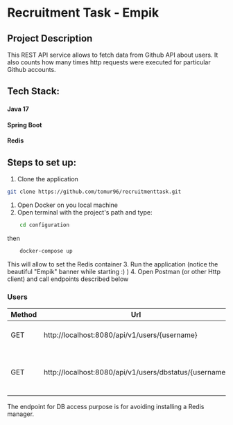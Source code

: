 # Recruitment Task - Empik

## Project Description
This REST API service allows to fetch data from Github API about users.
It also counts how many times http requests were executed for particular Github accounts.

## Tech Stack:
#### Java 17
#### Spring Boot
#### Redis

## Steps to set up:
1. Clone the application 
```bash
git clone https://github.com/tomur96/recruitmenttask.git
```
1. Open Docker on you local machine
2. Open terminal with the project's path and type:
```bash
    cd configuration
```
then 
```bash
    docker-compose up
```
This will allow to set the Redis container
3. Run the application (notice the beautiful "Empik" banner while starting :) )
4. Open Postman (or other Http client) and call endpoints described below

### Users

| Method | Url                                                    | Description                                  |
| ------ |--------------------------------------------------------|----------------------------------------------|
| GET    | http://localhost:8080/api/v1/users/{username}          | Get Github account details                   |
| GET    | http://localhost:8080/api/v1/users/dbstatus/{username} | Get Database status for a particular account |

The endpoint for DB access purpose is for avoiding installing a Redis manager.